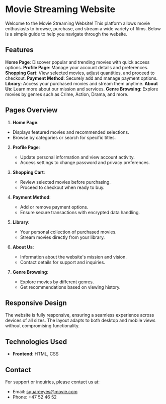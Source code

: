 # Movie Streaming Website
Welcome to the Movie Streaming Website! 
This platform allows movie enthusiasts to browse, purchase, and stream a wide variety of films.
Below is a simple guide to help you navigate through the website.

## Features
**Home Page**: Discover popular and trending movies with quick access options.
**Profile Page**: Manage your account details and preferences.
**Shopping Cart**: View selected movies, adjust quantities, and proceed to checkout.
**Payment Method**: Securely add and manage payment options.
**Library**: Access your purchased movies and stream them anytime.
**About Us**: Learn more about our mission and services.
**Genre Browsing**: Explore movies by genres such as Crime, Action, Drama, and more.

## Pages Overview
1. **Home Page**:
  - Displays featured movies and recommended selections.
  - Browse by categories or search for specific titles.

2. **Profile Page**:
   - Update personal information and view account activity.
   - Access settings to change password and privacy preferences.
    
3. **Shopping Cart**:
   - Review selected movies before purchasing.
   - Proceed to checkout when ready to buy.
  
4. **Payment Method**:
   - Add or remove payment options.
   - Ensure secure transactions with encrypted data handling.
  
5. **Library**:
   - Your personal collection of purchased movies.
   - Stream movies directly from your library.
  
6. **About Us**:
   - Information about the website's mission and vision.
   - Contact details for support and inquiries.
  
7. **Genre Browsing**:
   - Explore movies by different genres.
   - Get recommendations based on viewing history.
  
## Responsive Design
The website is fully responsive, ensuring a seamless experience across devices of all sizes. 
The layout adapts to both desktop and mobile views without compromising functionality.


## Technologies Used
- **Frontend**: HTML, CSS

## Contact
For support or inquiries, please contact us at: 
- Email: squareeyes@movie.com
- Phone: +47 52 46 52



     
